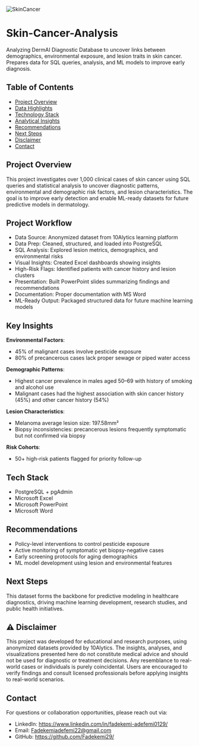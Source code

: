 
![SkinCancer](https://github.com/user-attachments/assets/b30a6334-5ebb-417b-a489-68823c07a11f)

# Skin-Cancer-Analysis
Analyzing DermAI Diagnostic Database to uncover links between demographics, environmental exposure, and lesion traits in skin cancer. Prepares data for SQL queries, analysis, and ML models to improve early diagnosis.

## Table of Contents
- [Project Overview](#project-overview)
- [Data Highlights](#data-highlights)
- [Technology Stack](#tech-stack)
- [Analytical Insights](#analytical-insights)
- [Recommendations](#recommendations)
- [Next Steps](#next-steps)
- [Disclaimer](#disclaimer)
- [Contact](#contact)

## Project Overview
This project investigates over 1,000 clinical cases of skin cancer using SQL queries and statistical analysis to uncover diagnostic patterns, environmental and demographic risk factors, and lesion characteristics. The goal is to improve early detection and enable ML-ready datasets for future predictive models in dermatology.

 ## Project Workflow
- Data Source: Anonymized dataset from 10Alytics learning platform
- Data Prep: Cleaned, structured, and loaded into PostgreSQL
- SQL Analysis: Explored lesion metrics, demographics, and environmental risks
- Visual Insights: Created Excel dashboards showing insights
- High-Risk Flags: Identified patients with cancer history and lesion clusters
- Presentation: Built PowerPoint slides summarizing findings and recommendations
- Documentation: Proper documentation with MS Word
- ML-Ready Output: Packaged structured data for future machine learning models


## Key Insights

**Environmental Factors**:
- 45% of malignant cases involve pesticide exposure
- 80% of precancerous cases lack proper sewage or piped water access


**Demographic Patterns**:
- Highest cancer prevalence in males aged 50–69 with history of smoking and alcohol use
- Malignant cases had the highest association with skin cancer history (45%) and other cancer history (54%)


**Lesion Characteristics**:
- Melanoma average lesion size: 197.58mm²
- Biopsy inconsistencies: precancerous lesions frequently symptomatic but not confirmed via biopsy


**Risk Cohorts**:
- 50+ high-risk patients flagged for priority follow-up


## Tech Stack
- PostgreSQL + pgAdmin
- Microsoft Excel
- Microsoft PowerPoint
- Microsoft Word


## Recommendations
- Policy-level interventions to control pesticide exposure
- Active monitoring of symptomatic yet biopsy-negative cases
- Early screening protocols for aging demographics
- ML model development using lesion and environmental features


## Next Steps
This dataset forms the backbone for predictive modeling in healthcare diagnostics, driving machine learning development, research studies, and public health initiatives.

## ⚠️ Disclaimer

This project was developed for educational and research purposes, using anonymized datasets provided by 10Alytics. The insights, analyses, and visualizations presented here do not constitute medical advice and should not be used for diagnostic or treatment decisions. Any resemblance to real-world cases or individuals is purely coincidental. Users are encouraged to verify findings and consult licensed professionals before applying insights to real-world scenarios.


## Contact

For questions or collaboration opportunities, please reach out via:
- LinkedIn: https://www.linkedin.com/in/fadekemi-adefemi0129/
- Email: Fadekemiadefemi22@gmail.com
- GitHub: https://github.com/Fadekemi29/


